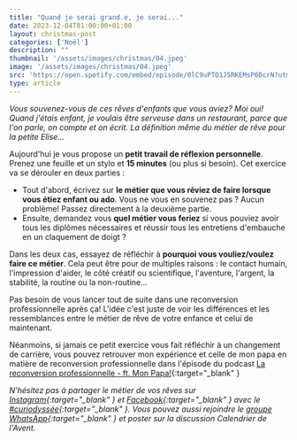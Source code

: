 ```yaml
---
title: "Quand je serai grand.e, je serai..."
date: 2023-12-04T01:00:00+01:00
layout: christmas-post
categories: ['Noël']
description: ""
thumbnail: '/assets/images/christmas/04.jpeg'
image: '/assets/images/christmas/04.jpeg'
src: 'https://open.spotify.com/embed/episode/0lC9uPTQ1J5RKEMsP6DcrN?utm_source=generator'
type: article
---
```


_Vous souvenez-vous de ces rêves d'enfants que vous aviez? Moi oui! Quand j'étais enfant, je voulais être serveuse dans un restaurant, parce que l'on parle, on compte et on écrit. La définition même du métier de rêve pour la petite Elise..._

Aujourd'hui je vous propose un **petit travail de réflexion personnelle**. Prenez une feuille et un stylo et **15 minutes** (ou plus si besoin). 
Cet exercice va se dérouler en deux parties : 
- Tout d'abord, écrivez sur **le métier que vous réviez de faire lorsque vous étiez enfant ou ado**. Vous ne vous en souvenez pas ? Aucun problème! Passez directement à la deuxième partie.
- Ensuite, demandez vous **quel métier vous feriez** si vous pouviez avoir tous les diplômes nécessaires et réussir tous les entretiens d'embauche en un claquement de doigt ? 

Dans les deux cas, essayez de réfléchir à **pourquoi vous vouliez/voulez faire ce métier**. Cela peut être pour de multiples raisons : le contact humain, l'impression d'aider, le côté créatif ou scientifique, l'aventure, l'argent, la stabilité, la routine ou la non-routine...

Pas besoin de vous lancer tout de suite dans une reconversion professionnelle après ça! L'idée c'est juste de voir les différences et les ressemblances entre le métier de rêve de votre enfance et celui de maintenant.

Néanmoins, si jamais ce petit exercice vous fait réfléchir à un changement de carrière, vous pouvez retrouver mon expérience et celle de mon papa en matière de reconversion professionnelle dans l'épisode du podcast [La reconversion professionnelle - ft. Mon Papa!](https://open.spotify.com/episode/0lC9uPTQ1J5RKEMsP6DcrN?si=1612c1b2bb4440af){:target="\_blank" } 

_N'hésitez pas à partager le métier de vos rêves sur [Instagram](https://www.instagram.com/curiodyssee/){:target="\_blank" } et [Facebook](https://www.facebook.com/profile.php?id=100095299300100){:target="\_blank" } avec le [#curiodyssée](https://www.instagram.com/explore/tags/curiodyss%C3%A9e/){:target="\_blank" }. Vous pouvez aussi rejoindre le [groupe WhatsApp](https://chat.whatsapp.com/DpoZEthNJNf3GVLHsyHiG5){:target="\_blank" } et poster sur la discussion Calendrier de l'Avent._